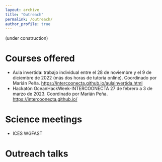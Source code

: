 ```yaml
---
layout: archive
title: "Outreach"
permalink: /outreach/
author_profile: true
---
```

(under construction)

# Courses offered

- Aula invertida: trabajo individual entre el 28 de noviembre y el 9 de diciembre de 2022 (más dos horas de tutoría online). Coordinado por Marián Peña. https://intercoonecta.github.io/aulainvertida.html
- Hackatón OceanHackWeek-INTERCOONECTA 27 de febrero a 3 de marzo de 2023. Coordinado por Marián Peña. https://intercoonecta.github.io/


# Science meetings
- ICES WGFAST


# Outreach talks
